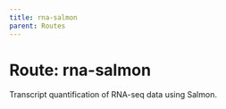 ```yaml
---
title: rna-salmon
parent: Routes
---
```


# Route: rna-salmon

Transcript quantification of RNA-seq data using Salmon.
